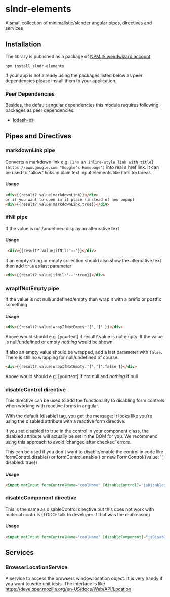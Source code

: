 # slndr-elements

A small collection of minimalistic/slender angular pipes, directives and services

## Installation

The library is published as a package of  [NPMJS weirdwizard account](https://www.npmjs.com/~weirdwizard)

```
npm install slndr-elements
```


If your app is not already using the packages listed below as peer dependencies please install them to your application.

### Peer Dependencies

Besides, the default angular dependencies this module requires following packages as peer dependencies:

- [lodash-es](https://www.npmjs.com/package/lodash-es)

## Pipes and Directives

### markdownLink pipe

Converts a markdown link e.g. `[I'm an inline-style link with title](https://www.google.com "Google's Homepage")`
into real a href link. It can be used to "allow" links in plain text input elements like html textareas.

#### Usage
 ```html
 <div>{{result?.value|markdownLink}}</div>
 or if you want to open in it place (instead of new popup)
 <div>{{result?.value|markdownLink,true}}</div>
 ```

### ifNil pipe

If the value is null/undefined display an alternative text

#### Usage
```html
 <div>{{result?.value|ifNil:'--'}}</div>
 ```
If an empty string or empty collection should also show the alternative text then add `true` as last parameter
 ```html
 <div>{{result?.value|ifNil:'--':true}}</div>
 ```

### wrapIfNotEmpty pipe

If the value is not null/undefined/empty than wrap it with a prefix or postfix something 

#### Usage
 ```html
 <div>{{result?.value|wrapIfNotEmpty:'[',']' }}</div>
 ```
Above would should e.g. [yourtext] if result?.value is not empty. If the value is null/undefined or empty *nothing* would be shown.

If also an empty value should be wrapped, add a last parameter with `false`. There is still no wrapping for null/undefined of course.
 ```html
 <div>{{result?.value|wrapIfNotEmpty:'[',']':false }}</div>
 ```
 Above would should e.g. [yourtext] if not null and *nothing* if null 
 
### disableControl directive 

This directive can be used to add the functionality to disabling form controls when working with reactive forms in angular.

With the default [disable] tag, you get the message: 
It looks like you’re using the disabled attribute with a reactive form directive.

If you set disabled to true in the control in your component class,
the disabled attribute will actually be set in the DOM for you.
We recommend using this approach to avoid ‘changed after checked’ errors.

This can be used if you don't want to disable/enable the control
in code like formControl.disable() or formControl.enable() or new FormControl({value: '', disabled: true})

#### Usage
```html
<input matInput formControlName="coolName" [disableControl]="isDisabled">
```

### disableComponent directive

This is the same as disableControl directive but this does not work with material controls (TODO: talk to developer if that was the real reason)

#### Usage
```html
<input matInput formControlName="coolName" [disableComponent]="isDisabled">
```

## Services

### BrowserLocationService

A service to access the browsers window.location object. It is very handy if you want to write unit tests.
The interface is like https://developer.mozilla.org/en-US/docs/Web/API/Location
